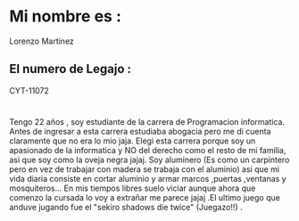# Mi nombre es :
  Lorenzo Martinez
## El numero de Legajo :
  CYT-11072
 #
  Tengo 22 años , soy estudiante de la carrera de Programacion informatica. Antes de ingresar a esta carrera estudiaba abogacia pero me di cuenta claramente que no era lo mio jaja.
  Elegi esta carrera porque soy un apasionado de la informatica y NO del derecho como el resto de mi familia, asi que soy como la oveja negra jajaj. Soy aluminero (Es como un carpintero pero en vez de trabajar con madera 
  se trabaja con el  aluminio) asi que mi vida diaria consiste en cortar aluminio y  armar marcos ,puertas ,ventanas y mosquiteros...
  En mis tiempos libres suelo viciar aunque ahora que comenzo la cursada lo voy a extrañar me parece jajaj .El ultimo juego que anduve jugando fue el "sekiro shadows die twice" (Juegazo!!) . 
